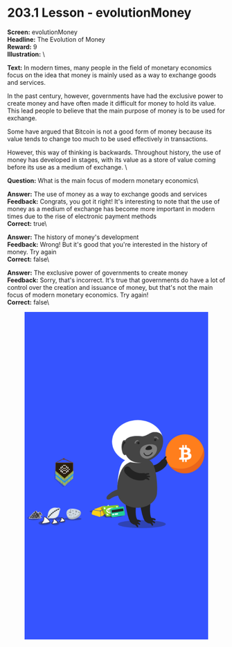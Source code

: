 # 203.1 Lesson - evolutionMoney

**Screen:** evolutionMoney\
**Headline:** The Evolution of Money\
**Reward:** 9\
**Illustration:** \

**Text:** In modern times, many people in the field of monetary economics focus on the idea that money is mainly used as a way to exchange goods and services.

In the past century, however, governments have had the exclusive power to create money and have often made it difficult for money to hold its value. This lead people to believe that the main purpose of money is to be used for exchange.

Some have argued that Bitcoin is not a good form of money because its value tends to change too much to be used effectively in transactions.

However, this way of thinking is backwards. Throughout history, the use of money has developed in stages, with its value as a store of value coming before its use as a medium of exchange.
\

**Question:** What is the main focus of modern monetary economics\

**Answer:** The use of money as a way to exchange goods and services\
**Feedback:** Congrats, you got it right! It&#x27;s interesting to note that the use of money as a medium of exchange has become more important in modern times due to the rise of electronic payment methods\
**Correct:** true\

**Answer:** The history of money&#x27;s development\
**Feedback:** Wrong! But it&#x27;s good that you&#x27;re interested in the history of money. Try again\
**Correct:** false\

**Answer:** The exclusive power of governments to create money\
**Feedback:** Sorry, that&#x27;s incorrect. It&#x27;s true that governments do have a lot of control over the creation and issuance of money, but that&#x27;s not the main focus of modern monetary economics. Try again!\
**Correct:** false\


<figure><img src="../.gitbook/assets/203-01.png" alt=""><figcaption></figcaption></figure>

